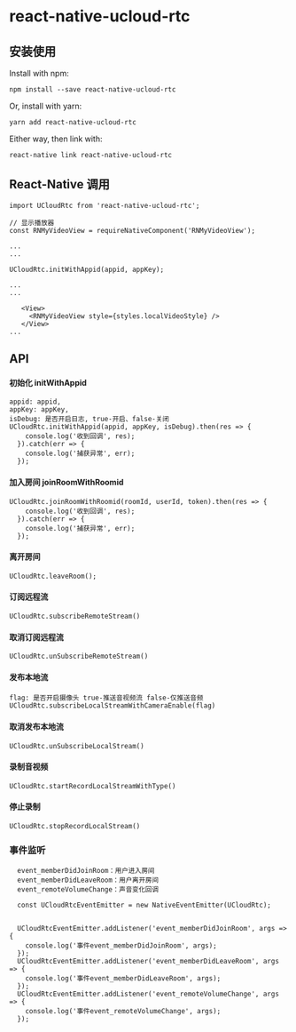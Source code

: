 # react-native-ucloud-rtc

## 安装使用

Install with npm:

 `npm install --save react-native-ucloud-rtc`

Or, install with yarn:

 `yarn add react-native-ucloud-rtc`

Either way, then link with:

 `react-native link react-native-ucloud-rtc`

 ## React-Native 调用

 ```
 import UCloudRtc from 'react-native-ucloud-rtc';

// 显示播放器
const RNMyVideoView = requireNativeComponent('RNMyVideoView');

...
...

UCloudRtc.initWithAppid(appid, appKey);

...
...

    <View>
      <RNMyVideoView style={styles.localVideoStyle} />
    </View>   
...
```
## API
#### 初始化 initWithAppid
```
appid: appid,
appKey: appKey,
isDebug: 是否开启日志, true-开启、false-关闭
UCloudRtc.initWithAppid(appid, appKey, isDebug).then(res => {
    console.log('收到回调', res);
  }).catch(err => {
    console.log('捕获异常', err);
  });
```
#### 加入房间 joinRoomWithRoomid
```
UCloudRtc.joinRoomWithRoomid(roomId, userId, token).then(res => {
    console.log('收到回调', res);
  }).catch(err => {
    console.log('捕获异常', err);
  });
```
#### 离开房间
```
UCloudRtc.leaveRoom();
```
#### 订阅远程流
 ```
 UCloudRtc.subscribeRemoteStream()
 ```
#### 取消订阅远程流
 ```
 UCloudRtc.unSubscribeRemoteStream()
 ```
#### 发布本地流
 ```
 flag: 是否开启摄像头 true-推送音视频流 false-仅推送音频
 UCloudRtc.subscribeLocalStreamWithCameraEnable(flag)
 ```
#### 取消发布本地流
 ```
 UCloudRtc.unSubscribeLocalStream()
 ```
#### 录制音视频
 ```
 UCloudRtc.startRecordLocalStreamWithType()
 ```
#### 停止录制
 ```
 UCloudRtc.stopRecordLocalStream()
```

### 事件监听
```
  event_memberDidJoinRoom：用户进入房间
  event_memberDidLeaveRoom：用户离开房间
  event_remoteVolumeChange：声音变化回调

  const UCloudRtcEventEmitter = new NativeEventEmitter(UCloudRtc);

  
  UCloudRtcEventEmitter.addListener('event_memberDidJoinRoom', args => {
    console.log('事件event_memberDidJoinRoom', args);
  });
  UCloudRtcEventEmitter.addListener('event_memberDidLeaveRoom', args => {
    console.log('事件event_memberDidLeaveRoom', args);
  });
  UCloudRtcEventEmitter.addListener('event_remoteVolumeChange', args => {
    console.log('事件event_remoteVolumeChange', args);
  });
```